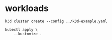# workloads

```console
k3d cluster create --config ../k3d-example.yaml

kubectl apply \
    --kustomize .
```
